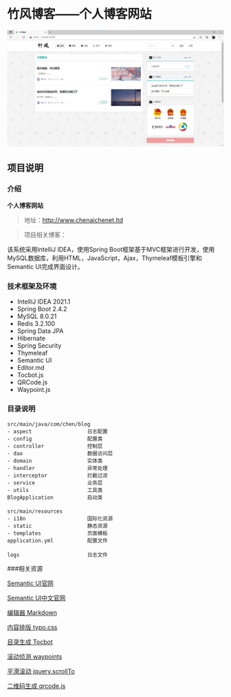 # 竹风博客——个人博客网站
![image-001](capture/项目示例.jpg)

## 项目说明

### 介绍

**个人博客网站**

> 地址：http://www.chenaichenet.ltd

> 项目相关博客：

该系统采用IntelliJ IDEA，使用Spring Boot框架基于MVC框架进行开发，使用MySQL数据库，利用HTML，JavaScript，Ajax，Thymeleaf模板引擎和Semantic UI完成界面设计。

### 技术框架及环境
- IntelliJ IDEA 2021.1
- Spring Boot 2.4.2
- MySQL 8.0.21
- Redis 3.2.100
- Spring Data JPA
- Hibernate
- Spring Security
- Thymeleaf
- Semantic UI
- Editor.md
- Tocbot.js
- QRCode.js
- Waypoint.js

### 目录说明
```text
src/main/java/com/chen/blog
- aspect                  日志配置
- config                  配置类
- controller              控制层
- dao                     数据访问层
- domain                  实体类
- handler                 异常处理
- interceptor             拦截过滤
- service                 业务层
- utils                   工具类
BlogApplication           启动类

src/main/resources
- i18n                    国际化资源
- static                  静态资源
- templates               页面模板
application.yml           配置文件

logs                      日志文件
```

###相关资源

[Semantic UI官网](https://semantic-ui.com/)

[Semantic UI中文官网](http://www.semantic-ui.cn/)

[编辑器 Markdown](https://pandao.github.io/editor.md/)

[内容排版 typo.css](https://github.com/sofish/typo.css)

[目录生成 Tocbot](https://tscanlin.github.io/tocbot/)

[滚动侦测 waypoints](http://imakewebthings.com/waypoints/)

[平滑滚动 jquery.scrollTo](https://github.com/flesler/jquery.scrollTo)

[二维码生成 qrcode.js](https://davidshimjs.github.io/qrcodejs/)